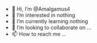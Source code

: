- 👋 Hi, I’m @Amalgamus4
- 👀 I’m interested in nothing
- 🌱 I’m currently learning nothing
- 💞️ I’m looking to collaborate on ...
- 📫 How to reach me ...

<!---
Amalgamus4/Amalgamus4 is a ✨ special ✨ repository because its `README.md` (this file) appears on your GitHub profile.
You can click the Preview link to take a look at your changes.
--->
